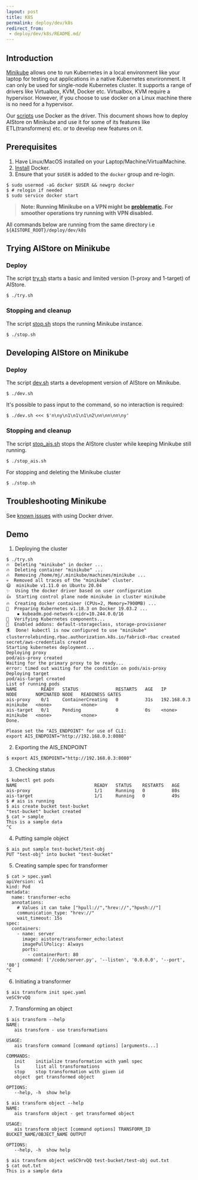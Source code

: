 ```yaml
---
layout: post
title: K8S
permalink: deploy/dev/k8s
redirect_from:
 - deploy/dev/k8s/README.md/
---
```


## Introduction

[Minikube](https://kubernetes.io/docs/setup/learning-environment/minikube/) allows one to run Kubernetes in a local environment like your laptop for testing out applications in a native Kubernetes envrironment. It can only be used for single-node Kubernetes cluster. It supports a range of drivers like Virtualbox, KVM, Docker etc. Virtualbox, KVM require a hypervisor.  However, if you choose to use docker on a Linux machine there is no need for a hypervisor.

Our [scripts](/aistore/deploy/dev/k8s) use Docker as the driver. This document shows how to deploy AIStore on Minikube and use it for some of its features like ETL(transformers) etc. or to develop new features on it.

## Prerequisites

1. Have Linux/MacOS installed on your Laptop/Machine/VirtualMachine.
2. [Install](https://docs.docker.com/engine/install/) Docker.
3. Ensure that your `$USER` is added to the `docker` group and re-login.

```console
$ sudo usermod -aG docker $USER && newgrp docker
$ # relogin if needed
$ sudo service docker start
```

>  **Note:  Running Minikube on a VPN might be [problematic](https://minikube.sigs.k8s.io/docs/handbook/vpn_and_proxy/). For smoother
   operations try running with VPN disabled.**

All commands below are running from the same directory i.e `${AISTORE_ROOT}/deploy/dev/k8s`

## Trying AIStore on Minikube


### Deploy

The script [try.sh](try.sh) starts a basic and limited version (1-proxy and 1-target) of AIStore.

```console
$ ./try.sh
```


### Stopping and cleanup

The script [stop.sh](stop.sh) stops the running Minikube instance.

```console
$ ./stop.sh
```

## Developing AIStore on Minikube


### Deploy

The script [dev.sh](dev.sh) starts a development version of AIStore on Minikube.

```console
$ ./dev.sh
```

It's possible to pass input to the command, so no interaction is required:

```console
$ ./dev.sh <<< $'n\ny\n1\n1\n1\n2\nn\nn\nn\ny'
```

### Stopping and cleanup

The script [stop_ais.sh](stop_ais.sh) stops the AIStore cluster while keeping Minikube still running.

```console
$ ./stop_ais.sh
```

For stopping and deleting the Minikube cluster

```console
$ ./stop.sh
```

## Troubleshooting Minikube

See [known issues](https://minikube.sigs.k8s.io/docs/drivers/docker/#known-issues) with using Docker driver.

## Demo

1. Deploying the cluster

```console
$ ./try.sh
🔥  Deleting "minikube" in docker ...
🔥  Deleting container "minikube" ...
🔥  Removing /home/mj/.minikube/machines/minikube ...
💀  Removed all traces of the "minikube" cluster.
😄  minikube v1.11.0 on Ubuntu 20.04
✨  Using the docker driver based on user configuration
👍  Starting control plane node minikube in cluster minikube
🔥  Creating docker container (CPUs=2, Memory=7900MB) ...
🐳  Preparing Kubernetes v1.18.3 on Docker 19.03.2 ...
    ▪ kubeadm.pod-network-cidr=10.244.0.0/16
🔎  Verifying Kubernetes components...
🌟  Enabled addons: default-storageclass, storage-provisioner
🏄  Done! kubectl is now configured to use "minikube"
clusterrolebinding.rbac.authorization.k8s.io/fabric8-rbac created
secret/aws-credentials created
Starting kubernetes deployment...
Deploying proxy
pod/ais-proxy created
Waiting for the primary proxy to be ready...
error: timed out waiting for the condition on pods/ais-proxy
Deploying target
pod/ais-target created
List of running pods
NAME         READY   STATUS              RESTARTS   AGE   IP            NODE       NOMINATED NODE   READINESS GATES
ais-proxy    0/1     ContainerCreating   0          31s   192.168.0.3   minikube   <none>           <none>
ais-target   0/1     Pending             0          0s    <none>        minikube   <none>           <none>
Done.

Please set the "AIS_ENDPOINT" for use of CLI:
export AIS_ENDPOINT="http://192.168.0.3:8080"
```

2. Exporting the AIS_ENDPOINT

```console
$ export AIS_ENDPOINT="http://192.168.0.3:8080"
```

3. Checking status

```console
$ kubectl get pods
NAME                             READY   STATUS    RESTARTS   AGE
ais-proxy                        1/1     Running   0          80s
ais-target                       1/1     Running   0          49s
$ # ais is running
$ ais create bucket test-bucket
"test-bucket" bucket created
$ cat > sample
This is a sample data
^C
```

4. Putting sample object

```console
$ ais put sample test-bucket/test-obj
PUT "test-obj" into bucket "test-bucket"
```

5. Creating sample spec for transformer

```console
$ cat > spec.yaml
apiVersion: v1
kind: Pod
metadata:
  name: transformer-echo
  annotations:
    # Values it can take ["hpull://","hrev://","hpush://"]
    communication_type: "hrev://"
    wait_timeout: 15s
spec:
  containers:
    - name: server
      image: aistore/transformer_echo:latest
      imagePullPolicy: Always
      ports:
        - containerPort: 80
      command: ['/code/server.py', '--listen', '0.0.0.0', '--port', '80']
^C
```

6. Initiating a transformer

```console
$ ais transform init spec.yaml
veSC9rvQQ
```

7. Transforming an object

```console
$ ais transform --help
NAME:
   ais transform - use transformations

USAGE:
   ais transform command [command options] [arguments...]

COMMANDS:
   init    initialize transformation with yaml spec
   ls      list all transformations
   stop    stop transformation with given id
   object  get transformed object

OPTIONS:
   --help, -h  show help

$ ais transform object --help
NAME:
   ais transform object - get transformed object

USAGE:
   ais transform object [command options] TRANSFORM_ID BUCKET_NAME/OBJECT_NAME OUTPUT

OPTIONS:
   --help, -h  show help

$ ais transform object veSC9rvQQ test-bucket/test-obj out.txt
$ cat out.txt
This is a sample data
```
